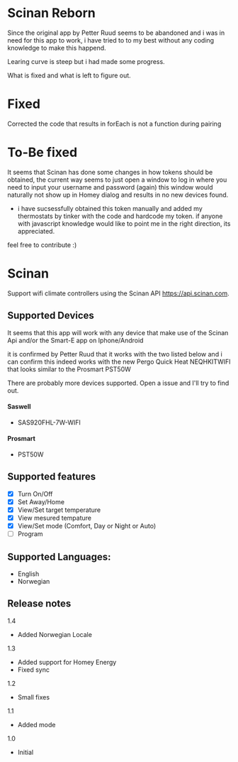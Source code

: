 # Scinan Reborn
Since the original app by Petter Ruud seems to be abandoned and i was in need for this app to work, i have tried to to my best without any coding knowledge to make this happend. 

Learing curve is steep but i had made some progress.

What is fixed and what is left to figure out.

# Fixed
Corrected the code that results in forEach is not a function during pairing

# To-Be fixed
It seems that Scinan has done some changes in how tokens should be obtained, the current way seems to just open a window to log in where you need to input your username and password (again) this window would naturally not show up in Homey dialog and results in no new devices found.

- i have sucsessfully obtained this token manually and added my thermostats by tinker with the code and hardcode my token. 
if anyone with javascript knowledge would like to point me in the right direction, its appreciated. 

feel free to contribute :)


# Scinan
Support wifi climate controllers using the Scinan API https://api.scinan.com.

## Supported Devices
It seems that this app will work with any device that make use of the Scinan Api and/or the Smart-E app on Iphone/Android

it is confirmed by Petter Ruud that it works with the two listed below and i can confirm this indeed works with the new Pergo Quick Heat NEQHKITWIFI that looks similar to the Prosmart PST50W

There are probably more devices supported. Open a issue and I'll try to find out.


#### Saswell
 - SAS920FHL-7W-WIFI

#### Prosmart
 - PST50W

## Supported features
 - [x] Turn On/Off
 - [x] Set Away/Home
 - [x] View/Set target temperature
 - [x] View mesured tempature
 - [x] View/Set mode (Comfort, Day or Night or Auto)
 - [ ] Program

## Supported Languages:
 - English
 - Norwegian

## Release notes

1.4
- Added Norwegian Locale

1.3
- Added support for Homey Energy
- Fixed sync

1.2
- Small fixes

1.1
- Added mode

1.0
- Initial
